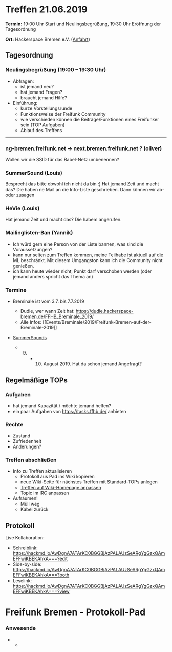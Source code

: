 # Treffen 21.06.2019

**Termin:** 19:00 Uhr Start und Neulingsbegrüßung, 19:30 Uhr Eröffnung der Tagesordnung

**Ort:** Hackerspace Bremen e.V. ([Anfahrt](https://www.hackerspace-bremen.de/anfahrt/))

## Tagesordnung
### Neulingsbegrüßung (19:00 – 19:30 Uhr)

- Abfragen:
    - ist jemand neu?
    - hat jemand Fragen?
    - braucht jemand Hilfe?
- Einführung:
    - kurze Vorstellungsrunde
    - Funktionsweise der Freifunk Community
    - wie verschieden können die Beiträge/Funktionen eines Freifunker sein (TOP Aufgaben)
    - Ablauf des Treffens

---

### ng-bremen.freifunk.net -> next.bremen.freifunk.net ? (oliver)
Wollen wir die SSID für das Babel-Netz umbenennen?

### SummerSound (Louis)
Besprecht das bitte obwohl ich nicht da bin :)
Hat jemand Zeit und macht das?
Die haben ne Mail an die Info-Liste geschrieben. Dann können wir ab- oder zusagen

### HeVie (Louis)
Hat jemand Zeit und macht das?
Die habem angerufen.

### Mailinglisten-Ban (Yannik)
- Ich würd gern eine Person von der Liste bannen, was sind die Voraussetzungen? 
- kann nur selten zum Treffen kommen, meine Teilhabe ist aktuell auf die ML beschränkt. Mit diesem Umgangston kann ich die Community nicht genießen.
- ich kann heute wieder nicht, Punkt darf verschoben werden (oder jemand anders spricht das Thema an)


### Termine
- Breminale ist vom 3.7. bis 7.7.2019
  - Dudle, wer wann Zeit hat:      https://dudle.hackerspace-bremen.de/FFHB_Breminale_2019/
  - Alle Infos: [[Events/Breminale/2019/Freifunk-Bremen-auf-der-Breminale-2019]]

- [SummerSounds](https://summersounds.de/)
  - 9. + 10. August 2019. Hat da schon jemand Angefragt?

## Regelmäßige TOPs
### Aufgaben

- hat jemand Kapazität / möchte jemand helfen?
- ein paar Aufgaben von https://tasks.ffhb.de/ anbieten

### Rechte

- Zustand
- Zufriedenheit
- Änderungen?

### Treffen abschließen

- Info zu Treffen aktualisieren
  - Protokoll aus Pad ins Wiki kopieren
  - neue Wiki-Seite für nächstes Treffen mit Standard-TOPs anlegen
  - [Treffen auf Wiki-Homepage anpassen](https://wiki.bremen.freifunk.net/Home)
  - Topic im IRC anpassen
- Aufräumen!
  - Müll weg
  - Kabel zurück

## Protokoll

Live Kollaboration:

* Schreiblink: https://hackmd.io/AwDgnA7ATArKC0BGGBjAzPALAUzSeARgYgGzxQAmEFFwiKBEKAhkA===?edit
* Side-by-side: https://hackmd.io/AwDgnA7ATArKC0BGGBjAzPALAUzSeARgYgGzxQAmEFFwiKBEKAhkA===?both
* Leselink: https://hackmd.io/AwDgnA7ATArKC0BGGBjAzPALAUzSeARgYgGzxQAmEFFwiKBEKAhkA===?view

# Freifunk Bremen - Protokoll-Pad
<!--
## Protokoll-Anleitung
- erst ab "### Anwesende" kopieren und ins Wiki übertragen!
Unten anfügen und bestehendes "### Anwesende" überschreiben  
- Termine bitte nicht ins Protokoll, sondern darüber in der Tagesordnung vermerken, sonst ist es doppelt
-->

### Anwesende
* -